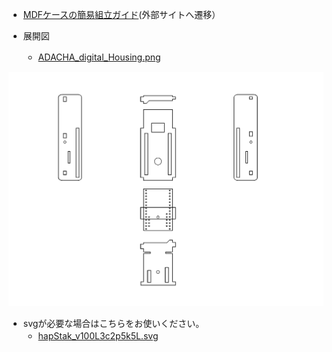 -  [MDFケースの簡易組立ガイド](https://bit-trade-one.co.jp/hapstakmdfbuild/)(外部サイトへ遷移）

- 展開図 
   -  [ADACHA_digital_Housing.png](https://github.com/bit-trade-one/ADACHACY-hapStak/blob/master/svg/ADACHA_digital_Housing.png)　 
<img src="https://raw.githubusercontent.com/bit-trade-one/ADACHACY-hapStak/master/svg/ADACHA_digital_Housing.png" width="1080px">  
  
- svgが必要な場合はこちらをお使いください。  
   -  [hapStak_v100L3c2p5k5L.svg](https://github.com/bit-trade-one/ADACHACY-hapStak/blob/master/svg/hapStak_v100L3c2p5k5L.svg)　
